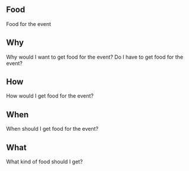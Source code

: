 ## Food
Food for the event

## Why
Why would I want to get food for the event? 
Do I have to get food for the event? 

## How
How would I get food for the event? 

## When
When should I get food for the event? 

## What
What kind of food should I get? 